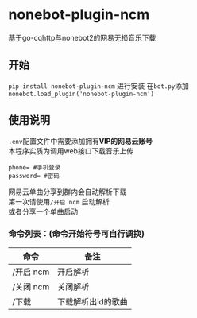 # nonebot-plugin-ncm
基于go-cqhttp与nonebot2的网易无损音乐下载
## 开始
`pip install nonebot-plugin-ncm`
进行安装
在`bot.py`添加`nonebot.load_plugin('nonebot-plugin-ncm')`
## 使用说明
`.env`配置文件中需要添加拥有**VIP的网易云账号**  
本程序实质为调用web接口下载音乐上传  
```
phone= #手机登录
password= #密码
```
网易云单曲分享到群内会自动解析下载  
第一次请使用`/开启 ncm` 启动解析  
或者分享一个单曲启动  
### 命令列表：(命令开始符号可自行调换)  
|  命令   | 备注  |
|  ----  | ----  |
| /开启 ncm  | 开启解析 |
| /关闭 ncm  | 关闭解析 |
| /下载 <id>  | 下载解析出id的歌曲 |


